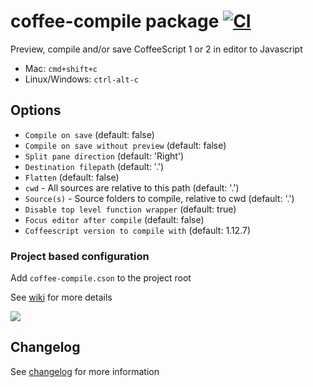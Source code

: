 # coffee-compile package [![CI](https://github.com/adrianlee44/atom-coffee-compile/actions/workflows/ci.yml/badge.svg)](https://github.com/adrianlee44/atom-coffee-compile/actions/workflows/ci.yml)

Preview, compile and/or save CoffeeScript 1 or 2 in editor to Javascript
- Mac: `cmd+shift+c`
- Linux/Windows: `ctrl-alt-c`

## Options
- `Compile on save` (default: false)
- `Compile on save without preview` (default: false)
- `Split pane direction` (default: 'Right')
- `Destination filepath` (default: '.')
- `Flatten` (default: false)
- `cwd` - All sources are relative to this path (default: '.')
- `Source(s)` - Source folders to compile, relative to cwd (default: '.')
- `Disable top level function wrapper` (default: true)
- `Focus editor after compile` (default: false)
- `Coffeescript version to compile with` (default: 1.12.7)

### Project based configuration
Add `coffee-compile.cson` to the project root

See [wiki](https://github.com/adrianlee44/atom-coffee-compile/wiki/Project-based-configuration) for more details

![](https://raw.github.com/adrianlee44/atom-coffee-compile/master/screenshot.png)

## Changelog
See [changelog](https://github.com/adrianlee44/atom-coffee-compile/blob/master/CHANGELOG.md) for more information
